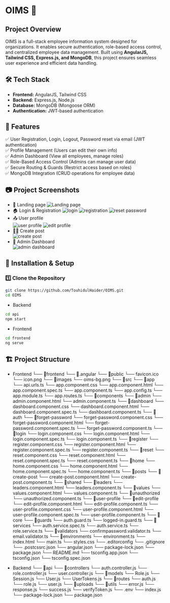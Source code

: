# OIMS 🚀

## Project Overview
OIMS is a full-stack employee information system designed for organizations. It enables secure authentication, role-based access control, and centralized employee data management. Built using **AngularJS, Tailwind CSS, Express.js, and MongoDB**, this project ensures seamless user experience and efficient data handling.

## 🛠 Tech Stack
- **Frontend:** AngularJS, Tailwind CSS
- **Backend:** Express.js, Node.js
- **Database:** MongoDB (Mongoose ORM)
- **Authentication:** JWT-based authentication

## 🔑 Features
✅ User Registration, Login, Logout, Password reset via email (JWT authentication)  
✅ Profile Management (Users can edit their own info)  
✅ Admin Dashboard (View all employees, manage roles)  
✅ Role-Based Access Control (Admins can manage user data)  
✅ Secure Routing & Guards (Restrict access based on roles)  
✅ MongoDB Integration (CRUD operations for employee data)  

## 📷 Project Screenshots
- 🔑 Landing page
![Landing page]()
- 🏠 Login & Registration 
![login]()
![registration]()
![reset password]() 
- 📤 User profile  
![user profile]()
![edit profile]()
- 👨‍💼 Create post  
![create post]()
- 📌 Admin Dashboard  
![admin dashboard]()

## 🚀 Installation & Setup
### 1️⃣ Clone the Repository
```bash
git clone https://github.com/TouhidulHaider/OIMS.git
cd OIMS
```
- Backend
```sh
cd api
npm start
```

- Frontend
```sh
cd frontend
ng serve
```

## 🏗 Project Structure
- Frontend
└── 📁frontend
    └── 📁.angular
    └── 📁public
        └── favicon.ico
        └── icon.png
        └── 📁images
            └── oims-bg.png
    └── 📁src
        └── 📁app
            └── api.urls.ts
            └── app.component.css
            └── app.component.html
            └── app.component.spec.ts
            └── app.component.ts
            └── app.config.ts
            └── app.module.ts
            └── app.routes.ts
            └── 📁components
                └── 📁admin
                    └── admin.component.html
                    └── admin.component.ts
                    └── 📁dashboard
                        └── dashboard.component.css
                        └── dashboard.component.html
                        └── dashboard.component.spec.ts
                        └── dashboard.component.ts
                └── 📁auth
                    └── 📁forget-password
                        └── forget-password.component.css
                        └── forget-password.component.html
                        └── forget-password.component.spec.ts
                        └── forget-password.component.ts
                    └── 📁login
                        └── login.component.css
                        └── login.component.html
                        └── login.component.spec.ts
                        └── login.component.ts
                    └── 📁register
                        └── register.component.css
                        └── register.component.html
                        └── register.component.spec.ts
                        └── register.component.ts
                    └── 📁reset
                        └── reset.component.css
                        └── reset.component.html
                        └── reset.component.spec.ts
                        └── reset.component.ts
                └── 📁home
                    └── home.component.css
                    └── home.component.html
                    └── home.component.spec.ts
                    └── home.component.ts
                └── 📁posts
                    └── 📁create-post
                        └── create-post.component.html
                        └── create-post.component.ts
                └── 📁shared
                    └── 📁leaders
                        └── leaders.component.html
                        └── leaders.component.ts
                    └── 📁values
                        └── values.component.html
                        └── values.component.ts
                └── 📁unauthorized
                    └── unauthorized.component.ts
                └── 📁user-profile
                    └── 📁edit-profile
                        └── edit-profile.component.html
                        └── edit-profile.component.ts
                    └── user-profile.component.css
                    └── user-profile.component.html
                    └── user-profile.component.spec.ts
                    └── user-profile.component.ts
            └── 📁core
                └── 📁guards
                    └── auth.guard.ts
                    └── logged-in.guard.ts
                └── 📁services
                    └── auth.service.spec.ts
                    └── auth.service.ts
                    └── role.service.ts
            └── 📁validators
                └── confirmpassword.validator.ts
                └── email.validator.ts
        └── 📁environments
            └── environment.ts
        └── index.html
        └── main.ts
        └── styles.css
    └── .editorconfig
    └── .gitignore
    └── .postcssrc.json
    └── angular.json
    └── package-lock.json
    └── package.json
    └── README.md
    └── tsconfig.app.json
    └── tsconfig.json
    └── tsconfig.spec.json

- Backend
└── 📁api
    └── 📁controllers
        └── auth.controller.js
        └── role.controller.js
        └── user.controller.js
    └── 📁models
        └── Role.js
        └── Session.js
        └── User.js
        └── UserTokens.js
    └── 📁routes
        └── auth.js
        └── role.js
        └── user.js
    └── 📁uploads
    └── 📁utils
        └── error.js
        └── response.js
        └── success.js
        └── verifyToken.js
    └── .env
    └── index.js
    └── package-lock.json
    └── package.json